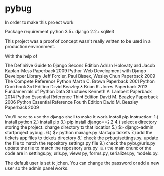 # pybug

In order to make this project work

Package requirement
python 3.5+
django 2.2+
sqlite3

This project was a proof of concept wasn't really written to be used in a production environment.  

With the help of 

The Definitive Guide to Django Second Edition	Adrian Holovaty and Jacob Kaplan-Moss	Paperback 2009
Python Web Development with Django Developer Library	Jeff Forcier, Paul Bissex, Wesley Chun	Paperback 2009
The Complete Reference Python	Martin C. Brown	Paperback 2001
Python Cookbook 3rd Edition	David Beazley & Brian K. Jones	Paperback 2013
Fundamentals of Python Data Structures	Kenneth A. Lambert	Paperback 2014
Python Essential Reference Third Edition	David M. Beazley	Paperback 2006
Python Essential Reference Fourth Edition	David M. Beazley	Paperback 2009

You'll need to use the django shell to make it work.
install pip
Instruction:
1.) install python
2.) install pip
3.) pip install django==2.2
4.) select a directory storing the project.  change directory to that location
5.) $> django-admin startproject pybug .
6.) $> python manage.py startapp tickets
7.) add the tickets app files to tickets directory
8.) check the pybug/settings.py.  update the file to match the repository settings.py file
9.) check the pybug/urls.py update the file to match the repository urls.py
10.) the main chunk of the code are in settings.py, urls.py, views.py, forms.py, serializer.py, models.py.

The default user is set to jchen.  You can change the password or add a new user so the admin panel works.

